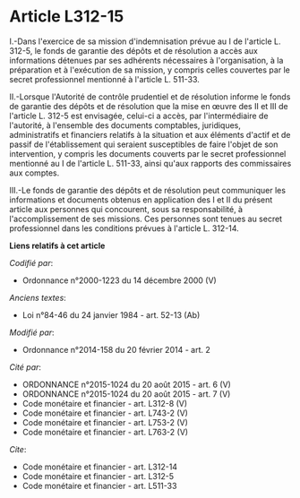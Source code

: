 # Article L312-15

I.-Dans l'exercice de sa mission d'indemnisation prévue au I de l'article L. 312-5, le fonds de garantie des dépôts et de
résolution a accès aux informations détenues par ses adhérents nécessaires à l'organisation, à la préparation et à
l'exécution de sa mission, y compris celles couvertes par le secret professionnel mentionné à l'article L. 511-33. 

II.-Lorsque l'Autorité de contrôle prudentiel et de résolution informe le fonds de garantie des dépôts et de résolution que
la mise en œuvre des II et III de l'article L. 312-5 est envisagée, celui-ci a accès, par l'intermédiaire de l'autorité, à
l'ensemble des documents comptables, juridiques, administratifs et financiers relatifs à la situation et aux éléments d'actif
et de passif de l'établissement qui seraient susceptibles de faire l'objet de son intervention, y compris les documents
couverts par le secret professionnel mentionné au I de l'article L. 511-33, ainsi qu'aux rapports des commissaires aux
comptes. 

III.-Le fonds de garantie des dépôts et de résolution peut communiquer les informations et documents obtenus en application
des I et II du présent article aux personnes qui concourent, sous sa responsabilité, à l'accomplissement de ses missions. Ces
personnes sont tenues au secret professionnel dans les conditions prévues à l'article L. 312-14.

**Liens relatifs à cet article**

_Codifié par_:

  - Ordonnance n°2000-1223 du 14 décembre 2000 (V)

_Anciens textes_:

  - Loi n°84-46 du 24 janvier 1984 - art. 52-13 (Ab)

_Modifié par_:

  - Ordonnance n°2014-158 du 20 février 2014 - art. 2

_Cité par_:

  - ORDONNANCE n°2015-1024 du 20 août 2015 - art. 6 (V)
  - ORDONNANCE n°2015-1024 du 20 août 2015 - art. 7 (V)
  - Code monétaire et financier - art. L312-8 (V)
  - Code monétaire et financier - art. L743-2 (V)
  - Code monétaire et financier - art. L753-2 (V)
  - Code monétaire et financier - art. L763-2 (V)

_Cite_:

  - Code monétaire et financier - art. L312-14
  - Code monétaire et financier - art. L312-5
  - Code monétaire et financier - art. L511-33
